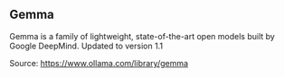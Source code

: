 ## Gemma

Gemma is a family of lightweight, state-of-the-art open models built by Google DeepMind. Updated to version 1.1

Source: https://www.ollama.com/library/gemma